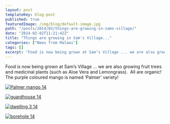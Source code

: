 ```yaml
---
layout: post
templateKey: blog-post
published: true
featuredImage: /img/blog/default-image.jpg
path: "/posts/2014/02/things-are-growing-in-sams-village/"
date: "2014-02-02T11:21:42Z"
title: "Things are growing in Sam's Village..."
categories: ["News from Malawi"]
tags: []
excerpt: "Food is now being grown at Sam’s Village ... we are also growing fruit trees and medicinal plants (..."
---
```


Food is now being grown at Sam’s Village ... we are also growing fruit trees and medicinal plants (such as Aloe Vera and Lemongrass).  All are organic!  The purple coloured mango is named ‘Palmer’ variety!

[![Palmer mango 14](https://f000.backblazeb2.com/file/avm-wp-uploads/2014/02/Palmer-mango-14-300x225.jpg)](https://f000.backblazeb2.com/file/avm-wp-uploads/2014/02/Palmer-mango-14.jpg)

[![guardhouse 14](https://f000.backblazeb2.com/file/avm-wp-uploads/2014/02/guardhouse-14-300x225.jpg)](https://f000.backblazeb2.com/file/avm-wp-uploads/2014/02/guardhouse-14.jpg)

[![dwelling 3 14](https://f000.backblazeb2.com/file/avm-wp-uploads/2014/02/dwelling-3-14-300x225.jpg)](https://f000.backblazeb2.com/file/avm-wp-uploads/2014/02/dwelling-3-14.jpg)

[![borehole 14](https://f000.backblazeb2.com/file/avm-wp-uploads/2014/02/borehole-14-300x225.jpg)](https://f000.backblazeb2.com/file/avm-wp-uploads/2014/02/borehole-14.jpg)
